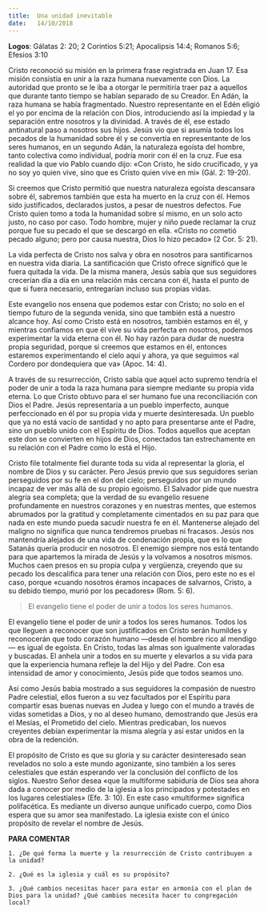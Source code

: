 ```yaml
---
title:  Una unidad inevitable
date:   14/10/2018
---
```


**Logos**: Gálatas 2: 20; 2 Corintios 5:21; Apocalipsis 14:4; Romanos 5:6; Efesios 3:10

Cristo reconoció su misión en la primera frase registrada en Juan 17. Esa misión consistía en unir a la raza humana nuevamente con Dios. La autoridad que pronto se le iba a otorgar le permitiría traer paz a aquellos que durante tanto tiempo se habían separado de su Creador. En Adán, la raza humana se había fragmentado. Nuestro representante en el Edén eligió el yo por encima de la relación con Dios, introduciendo así la impiedad y la separación entre nosotros y la divinidad. A través de él, ese estado antinatural paso a nosotros sus hijos. Jesús vio que si asumía todos los pecados de la humanidad sobre él y se convertía en representante de los seres humanos, en un segundo Adán, la naturaleza egoísta del hombre, tanto colectiva como individual, podría morir con él en la cruz. Fue esa realidad la que vio Pablo cuando dijo: «Con Cristo, he sido crucificado, y ya no soy yo quien vive, sino que es Cristo quien vive en mi» (Gál. 2: 19-20).

Si creemos que Cristo permitió que nuestra naturaleza egoísta descansara sobre él, sabremos también que esta ha muerto en la cruz con él. Hemos sido justificados, declarados justos, a pesar de nuestros defectos. Fue Cristo quien tomo a toda la humanidad sobre sí mismo, en un solo acto justo, no caso por caso. Todo hombre, mujer y niño puede reclamar la cruz porque fue su pecado el que se descargó en ella. «Cristo no cometió pecado alguno; pero por causa nuestra, Dios lo hizo pecado» (2 Cor. 5: 21).

La vida perfecta de Cristo nos salva y obra en nosotros para santificarnos en nuestra vida diaria. La santificación que Cristo ofrece significó que le fuera quitada la vida. De la misma manera, Jesús sabía que sus seguidores crecerían día a día en una relación más cercana con él, hasta el punto de que si fuera necesario, entregarían incluso sus propias vidas.

Este evangelio nos ensena que podemos estar con Cristo; no solo en el tiempo futuro de la segunda venida, sino que también está a nuestro alcance hoy. Así como Cristo está en nosotros, también estamos en él, y mientras confiamos en que él vive su vida perfecta en nosotros, podemos experimentar la vida eterna con él. No hay razón para dudar de nuestra propia seguridad, porque si creemos que estamos en él, entonces estaremos experimentando el cielo aquí y ahora, ya que seguimos «al Cordero por dondequiera que va» (Apoc. 14: 4).

A través de su resurrección, Cristo sabía que aquel acto supremo tendría el poder de unir a toda la raza humana para siempre mediante su propia vida eterna. Lo que Cristo obtuvo para el ser humano fue una reconciliación con Dios el Padre. Jesús representaría a un pueblo imperfecto, aunque perfeccionado en él por su propia vida y muerte desinteresada. Un pueblo que ya no está vacío de santidad y no apto para presentarse ante el Padre, sino un pueblo unido con el Espíritu de Dios. Todos aquellos que aceptan este don se convierten en hijos de Dios, conectados tan estrechamente en su relación con el Padre como lo está el Hijo.

Cristo file totalmente fiel durante toda su vida al representar la gloria, el nombre de Dios y su carácter. Pero Jesús previo que sus seguidores serian perseguidos por su fe en el don del cielo; perseguidos por un mundo incapaz de ver más allá de su propio egoísmo. El Salvador pide que nuestra alegría sea completa; que la verdad de su evangelio resuene profundamente en nuestros corazones y en nuestras mentes, que estemos abrumados por la gratitud y completamente cimentados en su paz para que nada en este mundo pueda sacudir nuestra fe en él. Mantenerse alejado del maligno no significa que nunca tendremos pruebas ni fracasos. Jesús nos mantendría alejados de una vida de condenación propia, que es lo que Satanás quería producir en nosotros. El enemigo siempre nos está tentando para que apartemos la mirada de Jesús y la volvamos a nosotros mismos. Muchos caen presos en su propia culpa y vergüenza, creyendo que su pecado los descalifica para tener una relación con Dios, pero este no es el caso, porque «cuando nosotros éramos incapaces de salvarnos, Cristo, a su debido tiempo, murió por los pecadores» (Rom. 5: 6).

> El evangelio tiene el poder de unir a todos los seres humanos.

El evangelio tiene el poder de unir a todos los seres humanos. Todos los que lleguen a reconocer que son justificados en Cristo serán humildes y reconocerán que todo corazón humano —desde el hombre rico al mendigo— es igual de egoísta. En Cristo, todas las almas son igualmente valoradas y buscadas. El anhela unir a todos en su muerte y elevarlos a su vida para que la experiencia humana refleje la del Hijo y del Padre. Con esa intensidad de amor y conocimiento, Jesús pide que todos seamos uno.

Así como Jesús babia mostrado a sus seguidores la compasión de nuestro Padre celestial, ellos fueron a su vez facultados por el Espíritu para compartir esas buenas nuevas en Judea y luego con el mundo a través de vidas sometidas a Dios, y no al deseo humano, demostrando que Jesús era el Mesías, el Prometido del cielo. Mientras predicaban, los nuevos creyentes debían experimentar la misma alegría y así estar unidos en la obra de la redención.

El propósito de Cristo es que su gloria y su carácter desinteresado sean revelados no solo a este mundo agonizante, sino también a los seres celestiales que están esperando ver la conclusión del conflicto de los siglos. Nuestro Señor desea «que la multiforme sabiduría de Dios sea ahora dada a conocer por medio de la iglesia a los principados y potestades en los lugares celestiales» (Efe. 3: 10). En este caso «multiforme» significa polifacética. Es mediante un diverso aunque unificado cuerpo, como Dios espera que su amor sea manifestado. La iglesia existe con el único propósito de revelar el nombre de Jesús.

**PARA COMENTAR**

`1. ¿De qué forma la muerte y la resurrección de Cristo contribuyen a la unidad?`

`2. ¿Qué es la iglesia y cuál es su propósito?`

`3. ¿Qué cambios necesitas hacer para estar en armonía con el plan de Dios para la unidad? ¿Qué cambios necesita hacer tu congregación local?`
